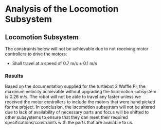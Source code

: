# Analysis of the Locomotion Subsystem

## Locomotion Subsystem
The constraints below will not be achievable due to not receiving motor controllers to drive the motors:
 - Shall travel at a speed of 0.7 m/s ± 0.1 m/s

### Results
Based on the documentation supplied for the turtlebot 3 Waffle Pi, the maximum velocity achievable without upgrading the locomotion subsystem is 0.26 m/s. The robot will not be able to travel any faster unless we received the motor controllers to include the motors that were hand picked for the project. 
In conclusion, the locomotion subsystem will not be altered due to lack of availability of necessary parts and focus will be shifted to other subsystems to ensure that they can meet their required specifications/constraints with the parts that are available to us.
